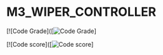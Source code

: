# M3_WIPER_CONTROLLER

[![Code Grade]([![Code Grade](<https://api.codiga.io/project/33107/status/svg>)]

[![Code score]([![Code score](<https://api.codiga.io/project/33107/score/svg>)]
